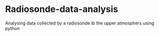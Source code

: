 # Radiosonde-data-analysis
Analysing data collected by a radiosonde ib the upper atmosphers using python
